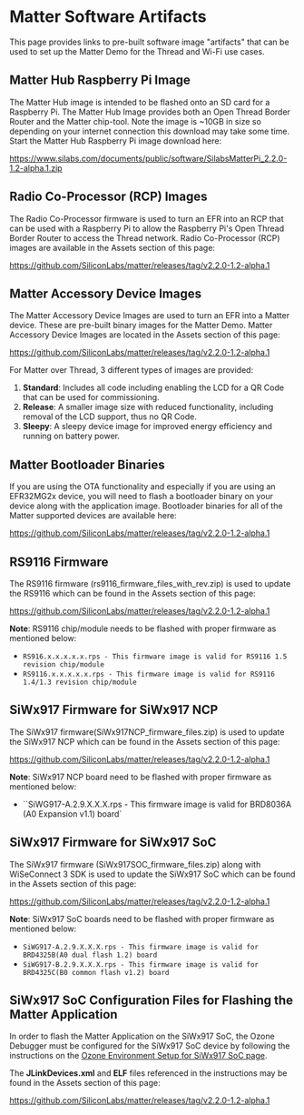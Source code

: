 # Matter Software Artifacts

This page provides links to pre-built software image "artifacts" that can be
used to set up the Matter Demo for the Thread and Wi-Fi use cases.

## Matter Hub Raspberry Pi Image

The Matter Hub image is intended to be flashed onto an SD card for a Raspberry
Pi. The Matter Hub Image provides both an Open Thread Border Router and the
Matter chip-tool. Note the image is ~10GB in size so depending on your internet
connection this download may take some time. Start the Matter Hub Raspberry Pi
image download here:

https://www.silabs.com/documents/public/software/SilabsMatterPi_2.2.0-1.2-alpha.1.zip

## Radio Co-Processor (RCP) Images

The Radio Co-Processor firmware is used to turn an EFR into an RCP that can be
used with a Raspberry Pi to allow the Raspberry Pi's Open Thread Border Router
to access the Thread network. Radio Co-Processor (RCP) images are available in
the Assets section of this page:

https://github.com/SiliconLabs/matter/releases/tag/v2.2.0-1.2-alpha.1

## Matter Accessory Device Images

The Matter Accessory Device Images are used to turn an EFR into a Matter device.
These are pre-built binary images for the Matter Demo. Matter Accessory Device
Images are located in the Assets section of this page:

https://github.com/SiliconLabs/matter/releases/tag/v2.2.0-1.2-alpha.1

For Matter over Thread, 3 different types of images are provided:

1. **Standard**: Includes all code including enabling the LCD for a QR Code that can be used for commissioning.
2. **Release**: A smaller image size with reduced functionality, including removal of the LCD support, thus no QR Code.
3. **Sleepy**: A sleepy device image for improved energy efficiency and running on battery power.

## Matter Bootloader Binaries

If you are using the OTA functionality and especially if you are using an
EFR32MG2x device, you will need to flash a bootloader binary on your device along
with the application image. Bootloader binaries for all of the Matter supported
devices are available here:

https://github.com/SiliconLabs/matter/releases/tag/v2.2.0-1.2-alpha.1

## RS9116 Firmware

The RS9116 firmware (rs9116_firmware_files_with_rev.zip) is used to update the RS9116 which can be found in the Assets section of this page:

https://github.com/SiliconLabs/matter/releases/tag/v2.2.0-1.2-alpha.1

**Note**:
RS9116 chip/module needs to be flashed with proper firmware as mentioned below:
- `RS916.x.x.x.x.x.rps - This firmware image is valid for RS9116 1.5 revision chip/module`
- `RS9116.x.x.x.x.x.rps - This firmware image is valid for RS9116 1.4/1.3 revision chip/module`

## SiWx917 Firmware for SiWx917 NCP

The SiWx917 firmware(SiWx917NCP_firmware_files.zip) is used to update the SiWx917 NCP which can be found in the Assets section of this page:

https://github.com/SiliconLabs/matter/releases/tag/v2.2.0-1.2-alpha.1

**Note**:
SiWx917 NCP board need to be flashed with proper firmware as mentioned below:
- ``SiWG917-A.2.9.X.X.X.rps - This firmware image is valid for BRD8036A (A0 Expansion v1.1) board`


## SiWx917 Firmware for SiWx917 SoC

The SiWx917 firmware (SiWx917SOC_firmware_files.zip) along with WiSeConnect 3 SDK is used to update the SiWx917 SoC which can be found in the Assets section of this page:

https://github.com/SiliconLabs/matter/releases/tag/v2.2.0-1.2-alpha.1

**Note**:
SiWx917 SoC boards need to be flashed with proper firmware as mentioned below:
- `SiWG917-A.2.9.X.X.X.rps - This firmware image is valid for BRD4325B(A0 dual flash 1.2) board`
- `SiWG917-B.2.9.X.X.X.rps - This firmware image is valid for BRD4325C(B0 common flash v1.2) board`

## SiWx917 SoC Configuration Files for Flashing the Matter Application

In order to flash the Matter Application on the SiWx917 SoC, the Ozone Debugger must
be configured for the SiWx917 SoC device by following the instructions on the [Ozone Environment Setup for SiWx917 SoC page](../wifi/SiWx917_Enablement_For_Ozone.md).

The **JLinkDevices.xml** and **ELF** files referenced in the instructions may be found 
in the Assets section of this page:

https://github.com/SiliconLabs/matter/releases/tag/v2.2.0-1.2-alpha.1
